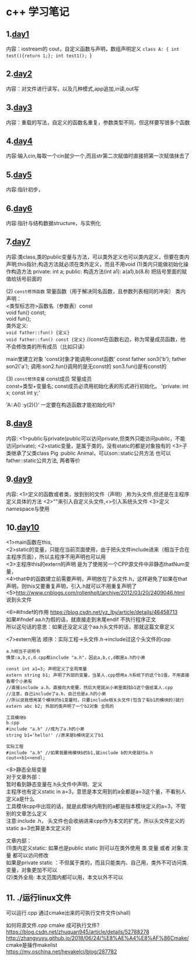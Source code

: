# c++ 学习笔记

## 1.[day1](./learning/day1)
内容：iostream的 cout，自定义函数与声明，数组声明定义
`class A:
{
int test(){return 1;};
int test1();
`}

## 2.[day2](./learning/day2)
内容：对文件进行读写，以及几种模式,app追加,in读,out写


## 3.[day3](./learning/day3)
内容：重载的写法，自定义的函数名重复，参数类型不同，但这样要写很多个函数

## 4.[day4](./learning/day4)
内容:输入cin,每取一个cin就少一个,而且str第二次赋值时直接把第一次赋值抹去了

## 5.[day5](./learning/day5)
内容:指针初步，

## 6.[day6](./learning/day6)
内容:指针与结构数据structure，与实例化

## 7.[day7](./learning/day7)
内容:类class,类的public变量与方法，可以类外定义也可以类内定义，但要在类内声明;this指针;构造方法就必须在类外定义，而且不用void
(1)类内只能做初始化操作构造方法
private: int a;
public:
构造方法(int a1): a(a1),b(8.8)    把括号里面的赋值给括号前面的  

(2) `const修饰函数` 常量函数（用于解决同名函数，且参数列表相同的冲突）
类内声明：  
<类型标志符>函数名（参数表）const  
void fun() const;  
void fun();  
类外定义:  
`void father::fun() {定义}`  
`void father::fun() const {定义}`  //const在函数右边，称为常量成员函数，他不会修改类的所有成员（比如只读）

main里建立对象  'const对象才能调用const函数'
const father son3('b');
father son2('a');
调用:son2.fun()调用的是无const的    son3.fun()是有const的   

(3) `const修饰变量` const成员  常量成员    
const+类型+变量名; 
const成员必须用初始化表的形式进行初始化。 
'private:
    int x;
    const int y;'
	
'A::A() :y(2){}' 一定要在构造函数才能初始化吗?

## 8.[day8](./learning/day8)
内容:
<1>public与private(public可以访问private,但类外只能访问public，不能访问private);
<2>static变量，是属于类的，没有static的都是对象独有的
<3>子类继承了父类class Pig :public Animal，可以son::static公共方法  也可以father::static公共方法, 两者等价
 
## 9.[day9](./learning/day9)
内容:
<1>定义的函数或者类，放到别的文件（声明）,称为头文件,但还是在主程序定义具体的方法
<2>""来引入自定义头文件,<>引入系统头文件
<3>定义namespace与使用

## 10.[day10](./learning/day10)
<1>main函数在this,  
<2>static的变量，只能在当前页面使用，由于把头文件include进来（相当于合在主程序页面），所以主程序不用声明也可以用  
<3>主程序this的extern的声明 是为了使用另一个CPP源文件中非静态thatNum变量，  
<4>that中的函数建立前需要声明，声明放在了头文件.h，这样避免了如果在that声明，则this又要重复声明，引入.h就可以不用重复声明了   
<5>http://www.cnblogs.com/rollenholt/archive/2012/03/20/2409046.html  
说到头文件  

<6>#ifndef的作用 https://blog.csdn.net/yz_lby/article/details/46458713  
如果#ifndef aa.h为假的话，就直接走到末尾endif   不执行程序正文   
所以这句话的意思：如果还没定义这个aa.h头文件的话，那就这篇文章定义  
  
<7>extern用法  顺序：实际工程->头文件.h->include过这个头文件的cpp  
```
a.h相当于说明书
情景:a,b,c,d.cpp都include "a.h"，因此a,b,c,d都是a.h的小弟  

const int a1=3; 声明定义了全局常量  
extern string b1; 声明了外部的变量，当某人.cpp想用a.h系统下的这个b1值，不用直接看哪个小弟有  
//直接include a.h，直接向大佬要，然后大佬就从小弟里面找b1这个值给某人.cpp  
//注意，自己include了a.h，自己也是a.h的小弟  
//所以说我想用某个模块的b1变量时，只要include相关头文件(包含了有b1的模块的)就行  
extern abc b2; 外部的类声明了一个b2对象 全局的  
```
  
```
工具模块b  
b.cpp  
#include "a.h" //成为了a.h的小弟  
string b1='hello!' //原来是b模块定义了b1  
```
  
```
实际工程  
#include "a.h" //如果我要用模块b的b1,就include b的大佬就行a.h  
cout<<b1<<endl;  
```
  
<8>静态全局变量  
对于文章外部：  
暂时看到静态变量在.h头文件中声明、定义  
主程序也有定义static in a=3，意思是本文用到的a全都是a=3这个量，不看别人定义a是什么  
工具模块cpp中出现的话，就是此模块内用到的a都是指本模块定义的a=3，不管别的文章怎么定义  
注意:include .h， 头文件也会收纳进来cpp作为本文的扩充，所以头文件定义的static a=3也算是本文定义的  

文章内部：  
(1)类内定义static: 如果也是public static 则可以在类外使用 类.变量 或者 对象.变量 都可以访问修改  
	如果是private static ：不但属于类的，而且只能类内、自己用，类外不可访问类.变量，对象更加不可以  
(2)类外全局: 本文范围内都可以用，本文以外不可以  

## 11. ./运行linux文件  
可以运行.cpp 通过cmake出来的可执行文件文件(shall)  

如何将源文件.cpp  cmake 成可执行文件?  
https://blog.csdn.net/zhuquan945/article/details/52788278  
http://zhangyuyu.github.io/2018/06/24/%E8%AE%A4%E8%AF%86Cmake/  
cmake是操作makelist  
https://my.oschina.net/hevakelcj/blog/287782  


